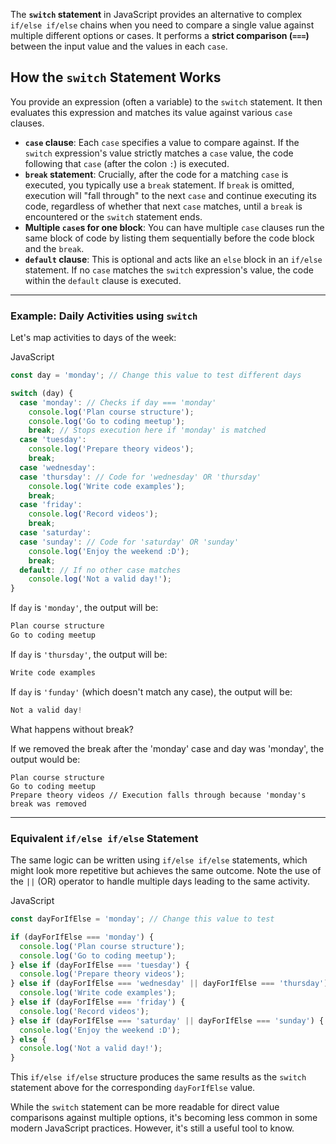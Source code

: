 The **`switch` statement** in JavaScript provides an alternative to complex `if/else if/else` chains when you need to compare a single value against multiple different options or cases. It performs a **strict comparison (`===`)** between the input value and the values in each `case`.

## How the `switch` Statement Works

You provide an expression (often a variable) to the `switch` statement. It then evaluates this expression and matches its value against various `case` clauses.

- **`case` clause**: Each `case` specifies a value to compare against. If the `switch` expression's value strictly matches a `case` value, the code following that `case` (after the colon `:`) is executed.
- **`break` statement**: Crucially, after the code for a matching `case` is executed, you typically use a `break` statement. If `break` is omitted, execution will "fall through" to the next `case` and continue executing its code, regardless of whether that next `case` matches, until a `break` is encountered or the `switch` statement ends.
- **Multiple `case`s for one block**: You can have multiple `case` clauses run the same block of code by listing them sequentially before the code block and the `break`.
- **`default` clause**: This is optional and acts like an `else` block in an `if/else` statement. If no `case` matches the `switch` expression's value, the code within the `default` clause is executed.

---

### Example: Daily Activities using `switch`

Let's map activities to days of the week:

JavaScript

```JavaScript
const day = 'monday'; // Change this value to test different days

switch (day) {
  case 'monday': // Checks if day === 'monday'
    console.log('Plan course structure');
    console.log('Go to coding meetup');
    break; // Stops execution here if 'monday' is matched
  case 'tuesday':
    console.log('Prepare theory videos');
    break;
  case 'wednesday':
  case 'thursday': // Code for 'wednesday' OR 'thursday'
    console.log('Write code examples');
    break;
  case 'friday':
    console.log('Record videos');
    break;
  case 'saturday':
  case 'sunday': // Code for 'saturday' OR 'sunday'
    console.log('Enjoy the weekend :D');
    break;
  default: // If no other case matches
    console.log('Not a valid day!');
}
```

If `day` is `'monday'`, the output will be:

```JavaScript
Plan course structure
Go to coding meetup
```

If `day` is `'thursday'`, the output will be:

```JavaScript
Write code examples
```

If `day` is `'funday'` (which doesn't match any case), the output will be:

```JavaScript
Not a valid day!
```

What happens without break?

If we removed the break after the 'monday' case and day was 'monday', the output would be:

```
Plan course structure
Go to coding meetup
Prepare theory videos // Execution falls through because 'monday's break was removed
```

---

### Equivalent `if/else if/else` Statement

The same logic can be written using `if/else if/else` statements, which might look more repetitive but achieves the same outcome. Note the use of the `||` (OR) operator to handle multiple days leading to the same activity.

JavaScript

```JavaScript
const dayForIfElse = 'monday'; // Change this value to test

if (dayForIfElse === 'monday') {
  console.log('Plan course structure');
  console.log('Go to coding meetup');
} else if (dayForIfElse === 'tuesday') {
  console.log('Prepare theory videos');
} else if (dayForIfElse === 'wednesday' || dayForIfElse === 'thursday') {
  console.log('Write code examples');
} else if (dayForIfElse === 'friday') {
  console.log('Record videos');
} else if (dayForIfElse === 'saturday' || dayForIfElse === 'sunday') {
  console.log('Enjoy the weekend :D');
} else {
  console.log('Not a valid day!');
}
```

This `if/else if/else` structure produces the same results as the `switch` statement above for the corresponding `dayForIfElse` value.

While the `switch` statement can be more readable for direct value comparisons against multiple options, it's becoming less common in some modern JavaScript practices. However, it's still a useful tool to know.